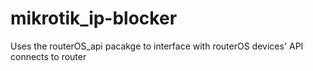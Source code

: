 # mikrotik_ip-blocker

Uses the routerOS_api pacakge to interface with routerOS devices' API
connects to router
